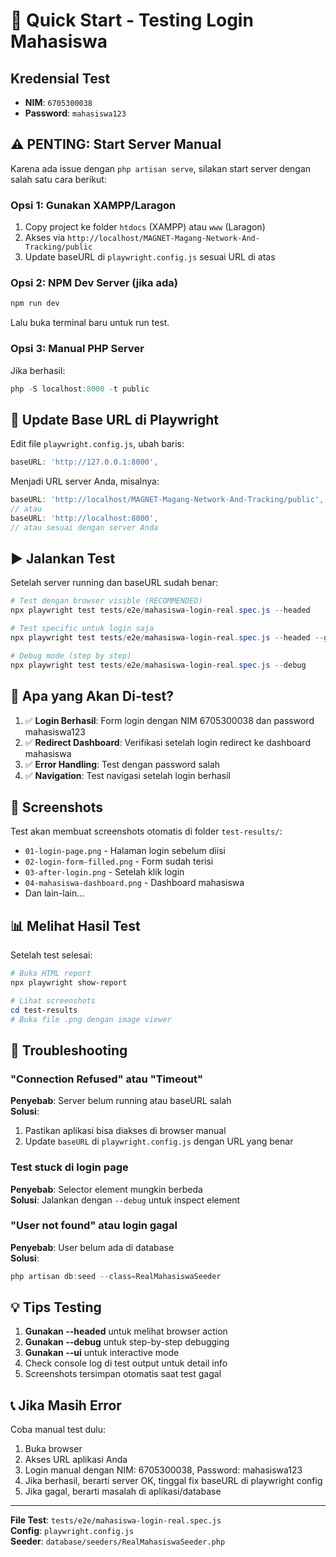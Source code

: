 # 🚀 Quick Start - Testing Login Mahasiswa

## Kredensial Test
- **NIM**: `6705300038`
- **Password**: `mahasiswa123`

## ⚠️ PENTING: Start Server Manual

Karena ada issue dengan `php artisan serve`, silakan start server dengan salah satu cara berikut:

### Opsi 1: Gunakan XAMPP/Laragon
1. Copy project ke folder `htdocs` (XAMPP) atau `www` (Laragon)
2. Akses via `http://localhost/MAGNET-Magang-Network-And-Tracking/public`
3. Update baseURL di `playwright.config.js` sesuai URL di atas

### Opsi 2: NPM Dev Server (jika ada)
```powershell
npm run dev
```
Lalu buka terminal baru untuk run test.

### Opsi 3: Manual PHP Server
Jika berhasil:
```powershell
php -S localhost:8000 -t public
```

## 📝 Update Base URL di Playwright

Edit file `playwright.config.js`, ubah baris:
```javascript
baseURL: 'http://127.0.0.1:8000',
```

Menjadi URL server Anda, misalnya:
```javascript
baseURL: 'http://localhost/MAGNET-Magang-Network-And-Tracking/public',
// atau
baseURL: 'http://localhost:8000',
// atau sesuai dengan server Anda
```

## ▶️ Jalankan Test

Setelah server running dan baseURL sudah benar:

```powershell
# Test dengan browser visible (RECOMMENDED)
npx playwright test tests/e2e/mahasiswa-login-real.spec.js --headed

# Test specific untuk login saja
npx playwright test tests/e2e/mahasiswa-login-real.spec.js --headed --grep "should successfully login"

# Debug mode (step by step)
npx playwright test tests/e2e/mahasiswa-login-real.spec.js --debug
```

## 🎯 Apa yang Akan Di-test?

1. ✅ **Login Berhasil**: Form login dengan NIM 6705300038 dan password mahasiswa123
2. ✅ **Redirect Dashboard**: Verifikasi setelah login redirect ke dashboard mahasiswa
3. ✅ **Error Handling**: Test dengan password salah
4. ✅ **Navigation**: Test navigasi setelah login berhasil

## 📸 Screenshots

Test akan membuat screenshots otomatis di folder `test-results/`:
- `01-login-page.png` - Halaman login sebelum diisi
- `02-login-form-filled.png` - Form sudah terisi
- `03-after-login.png` - Setelah klik login
- `04-mahasiswa-dashboard.png` - Dashboard mahasiswa
- Dan lain-lain...

## 📊 Melihat Hasil Test

Setelah test selesai:
```powershell
# Buka HTML report
npx playwright show-report

# Lihat screenshots
cd test-results
# Buka file .png dengan image viewer
```

## 🐛 Troubleshooting

### "Connection Refused" atau "Timeout"
**Penyebab**: Server belum running atau baseURL salah  
**Solusi**: 
1. Pastikan aplikasi bisa diakses di browser manual
2. Update `baseURL` di `playwright.config.js` dengan URL yang benar

### Test stuck di login page
**Penyebab**: Selector element mungkin berbeda  
**Solusi**: Jalankan dengan `--debug` untuk inspect element

### "User not found" atau login gagal
**Penyebab**: User belum ada di database  
**Solusi**: 
```powershell
php artisan db:seed --class=RealMahasiswaSeeder
```

## 💡 Tips Testing

1. **Gunakan --headed** untuk melihat browser action
2. **Gunakan --debug** untuk step-by-step debugging
3. **Gunakan --ui** untuk interactive mode
4. Check console log di test output untuk detail info
5. Screenshots tersimpan otomatis saat test gagal

## 📞 Jika Masih Error

Coba manual test dulu:
1. Buka browser
2. Akses URL aplikasi Anda
3. Login manual dengan NIM: 6705300038, Password: mahasiswa123
4. Jika berhasil, berarti server OK, tinggal fix baseURL di playwright config
5. Jika gagal, berarti masalah di aplikasi/database

---

**File Test**: `tests/e2e/mahasiswa-login-real.spec.js`  
**Config**: `playwright.config.js`  
**Seeder**: `database/seeders/RealMahasiswaSeeder.php`
